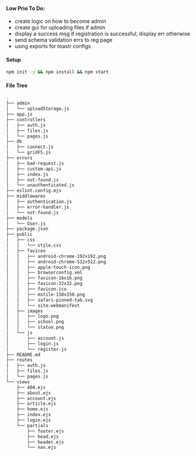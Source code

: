 #### Low Prio To Do:

- create logic on how to become admin
- create gui for uploading files if admin
- display a success msg if registration is successful, display err otherwise
- send schema validation errs to reg page
- using exports for toastr configs

#### Setup

```bash
npm init -y && npm install && npm start
```

#### File Tree

```bash
.
├── admin
│   └── uploadStorage.js
├── app.js
├── controllers
│   ├── auth.js
│   ├── files.js
│   └── pages.js
├── db
│   ├── connect.js
│   └── gridFS.js
├── errors
│   ├── bad-request.js
│   ├── custom-api.js
│   ├── index.js
│   ├── not-found.js
│   └── unauthenticated.js
├── eslint.config.mjs
├── middlewares
│   ├── authentication.js
│   ├── error-handler.js
│   └── not-found.js
├── models
│   └── User.js
├── package.json
├── public
│   ├── css
│   │   └── style.css
│   ├── favicon
│   │   ├── android-chrome-192x192.png
│   │   ├── android-chrome-512x512.png
│   │   ├── apple-touch-icon.png
│   │   ├── browserconfig.xml
│   │   ├── favicon-16x16.png
│   │   ├── favicon-32x32.png
│   │   ├── favicon.ico
│   │   ├── mstile-150x150.png
│   │   ├── safari-pinned-tab.svg
│   │   └── site.webmanifest
│   ├── images
│   │   ├── logo.png
│   │   ├── school.png
│   │   └── statue.png
│   └── js
│       ├── account.js
│       ├── login.js
│       └── register.js
├── README.md
├── routes
│   ├── auth.js
│   ├── files.js
│   └── pages.js
└── views
    ├── 404.ejs
    ├── about.ejs
    ├── account.ejs
    ├── article.ejs
    ├── home.ejs
    ├── index.ejs
    ├── login.ejs
    └── partials
        ├── footer.ejs
        ├── head.ejs
        ├── header.ejs
        └── nav.ejs
```
